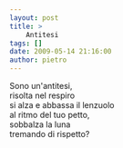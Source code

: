 ```yaml
---
layout: post
title: >
    Antitesi
tags: []
date: 2009-05-14 21:16:00
author: pietro
---
```

Sono un'antitesi,<br/>risolta nel respiro<br/>si alza e abbassa il lenzuolo<br/>al ritmo del tuo petto,<br/>sobbalza la luna<br/>tremando di rispetto?
